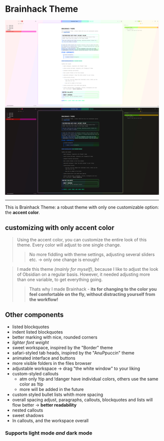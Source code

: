 # Brainhack Theme
![](/images/brainhack-theme-overview-lightmode.png)
![](/images/brainhack-theme-overview-darkmode.png)
***

This is Brainhack Theme: a robust theme with only one customizable option: the **accent color**.
## customizing with only accent color
>Using the accent color, you can customize the entire look of this theme. Every color will adjust to one single change.
>
>>No more fiddling with theme settings, adjusting several sliders etc. 
>>→ only one change is enough!

>I made this theme *(mainly for myself)*, because I like to adjust the look of Obsidian on a regular basis. However, it needed adjusting more than one variable, to get everything going.
>>Thats why I made Brainhack - **its for changing to the color you feel comfortable on the fly, without distracting yourself from the workflow!**

## Other components
+ listed blockquotes
+ indent listed blockquotes
+ better marking with nice, rounded corners
+ *lighter font weight*
+ sweet workspace, inspired by the "Border" theme
+ safari-styled tab heads, inspired by the "AnuPpuccin" theme
+ animated interface and buttons
+ more visible folders in the files browser
+ adjustable workspace → drag "the white window" to your liking
+ custom-styled callouts
	+ atm only !tip and !danger have individual colors, others use the same color as !tip
	+ more will be added in the future
+ custom styled bullet lists whith more spacing
+ overall spacing adjust, paragraphs, callouts, blockquotes and lists will flow better → **better readability**
+ nested callouts
+ sweet shadows
+ In callouts, and the workspace overall
### Supports light mode *and* dark mode
